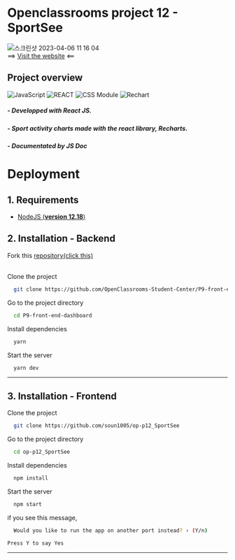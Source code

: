 
# Openclassrooms project 12 - SportSee
![스크린샷 2023-04-06 11 16 04](https://user-images.githubusercontent.com/79379473/230332354-f1923ebc-f6c5-4ee7-8267-eb407bb54c3b.png)
\
==> [Visit the website](https://lustrous-muffin-df6952.netlify.app/) <==


## Project overview

![JavaScript](https://img.shields.io/badge/Language-JS-ff69b4) ![REACT](https://img.shields.io/badge/Framework-React-69cc8d) ![CSS Module](https://img.shields.io/badge/Style-CSSModule-ffa08d) ![Rechart](https://img.shields.io/badge/Graph-Recharts-58c3fd)

 ##### - Developped with React JS.
 ##### - Sport activity charts made with the react library, Recharts.
 ##### - Documentated by JS Doc

# Deployment


## 1. Requirements

  - [NodeJS (**version 12.18**)](https://nodejs.org/en/)


## 2. Installation - Backend


 Fork this [repository(click this)](https://github.com/OpenClassrooms-Student-Center/P9-front-end-dashboard)

\
Clone the project

```bash
  git clone https://github.com/OpenClassrooms-Student-Center/P9-front-end-dashboard
```

Go to the project directory

```bash
  cd P9-front-end-dashboard
```

Install dependencies

```bash
  yarn
```

Start the server

```bash
  yarn dev
```

---

## 3. Installation - Frontend

Clone the project

```bash
  git clone https://github.com/soun1005/op-p12_SportSee
```

Go to the project directory

```bash
  cd op-p12_SportSee
```

Install dependencies

```bash
  npm install
```

Start the server

```bash
  npm start
```

if you see this message,

```bash
  Would you like to run the app on another port instead? › (Y/n)
```
    Press Y to say Yes

---
